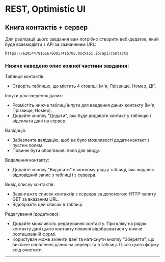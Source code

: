 # REST, Optimistic UI

<h2>Книга контактів + сервер</h2>

Для реалізації цього завдання вам потрібно створити веб-додаток, який буде взаємодіяти з API за зазначеним URL:
```
https://62054479161670001741b708.mockapi.io/api/contacts
``` 

<h3>Нижче наведено опис кожної частини завдання:</h3>

Таблиця контактів:
* Створіть таблицю, що містить 4 стовпці: Ім'я, Прізвище, Номер, Дії.

Інпути для введення даних:

* Розмістіть нижче таблиці інпути для введення даних контакту (Ім'я, Прізвище, Номер).
* Додайте кнопку "Додати", яка буде додавати контакт у таблицю і відсилати дані на сервер.

Валідація:

* Забезпечте валідацію, щоб не було можливості додати контакт з пустим полем. 
* Повинні бути обов'язкові поля для вводу.

Видалення контакту:

* Додайте кнопку "Видалити" в кожному рядку таблиці, яка видаляє відповідний запис з таблиці і з сервера.

Вивід списку контактів:

* Завантажте список контактів з сервера за допомогою HTTP-запиту GET за вказаним URL.
* Відобразіть цей список в таблиці.

Редагування (додатково):

* Додайте можливість редагування контакту. При кліку на рядок контакту дані цього контакту повинні відображатися у нижче розташованій формі.
* Користувач може змінити дані та натиснути кнопку "Зберегти", що викличе оновлення даних на сервері та в таблиці. Після цього форму слід очистити.

___